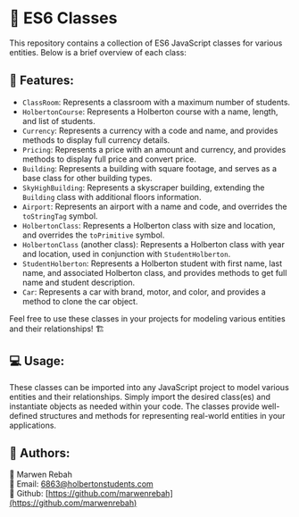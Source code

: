 # 🏢 ES6 Classes

This repository contains a collection of ES6 JavaScript classes for various entities. Below is a brief overview of each class:


## :rocket: Features:
- `ClassRoom`: Represents a classroom with a maximum number of students.
- `HolbertonCourse`: Represents a Holberton course with a name, length, and list of students.
- `Currency`: Represents a currency with a code and name, and provides methods to display full currency details.
- `Pricing`: Represents a price with an amount and currency, and provides methods to display full price and convert price.
- `Building`: Represents a building with square footage, and serves as a base class for other building types.
- `SkyHighBuilding`: Represents a skyscraper building, extending the `Building` class with additional floors information.
- `Airport`: Represents an airport with a name and code, and overrides the `toStringTag` symbol.
- `HolbertonClass`: Represents a Holberton class with size and location, and overrides the `toPrimitive` symbol.
- `HolbertonClass` (another class): Represents a Holberton class with year and location, used in conjunction with `StudentHolberton`.
- `StudentHolberton`: Represents a Holberton student with first name, last name, and associated Holberton class, and provides methods to get full name and student description.
- `Car`: Represents a car with brand, motor, and color, and provides a method to clone the car object.

Feel free to use these classes in your projects for modeling various entities and their relationships! 🏗️

## :computer: Usage:

These classes can be imported into any JavaScript project to model various entities and their relationships. Simply import the desired class(es) and instantiate objects as needed within your code. The classes provide well-defined structures and methods for representing real-world entities in your applications.


## 👥 Authors:

🚀 Marwen Rebah<br>
📧 Email: 6863@holbertonstudents.com<br>
👻 Github: [https://github.com/marwenrebah](https://github.com/marwenrebah)<br>